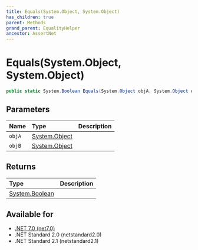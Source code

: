 ```yaml
---
title: Equals(System.Object, System.Object)
has_children: true
parent: Methods
grand_parent: EqualityHelper
ancestor: AssertNet
---
```

# Equals(System.Object, System.Object)

```csharp
public static System.Boolean Equals(System.Object objA, System.Object objB);
```

## Parameters
|Name|Type|Description|
|:-|:-|:-|
|`objA`|[System.Object](https://learn.microsoft.com/en-us/dotnet/api/system.object)||
|`objB`|[System.Object](https://learn.microsoft.com/en-us/dotnet/api/system.object)||

## Returns
|Type|Description|
|:-|:-|
|[System.Boolean](https://learn.microsoft.com/en-us/dotnet/api/system.boolean)||

## Available for
- [.NET 7.0 (net7.0)](https://versionsof.net/core/7.0/)
- .NET Standard 2.0 (netstandard2.0)
- .NET Standard 2.1 (netstandard2.1)
